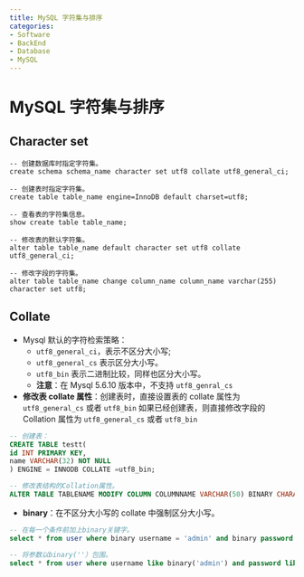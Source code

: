 ```yaml
---
title: MySQL 字符集与排序
categories:
- Software
- BackEnd
- Database
- MySQL
---
```

# MySQL 字符集与排序

## Character set

```mysql
-- 创建数据库时指定字符集。
create schema schema_name character set utf8 collate utf8_general_ci;

-- 创建表时指定字符集。
create table table_name engine=InnoDB default charset=utf8;

-- 查看表的字符集信息。
show create table table_name;

-- 修改表的默认字符集。
alter table table_name default character set utf8 collate utf8_general_ci;

-- 修改字段的字符集。
alter table table_name change column_name column_name varchar(255) character set utf8;
```

## Collate

- Mysql 默认的字符检索策略：
    - `utf8_general_ci`，表示不区分大小写;
    - `utf8_general_cs` 表示区分大小写。
    - `utf8_bin` 表示二进制比较，同样也区分大小写。
    - **注意**：在 Mysql 5.6.10 版本中，不支持 `utf8_genral_cs`
- **修改表 collate 属性**：创建表时，直接设置表的 collate 属性为 `utf8_general_cs` 或者 `utf8_bin` 如果已经创建表，则直接修改字段的 Collation 属性为 `utf8_general_cs` 或者 `utf8_bin`

```sql
-- 创建表：
CREATE TABLE testt(
id INT PRIMARY KEY,
name VARCHAR(32) NOT NULL
) ENGINE = INNODB COLLATE =utf8_bin;

-- 修改表结构的Collation属性。
ALTER TABLE TABLENAME MODIFY COLUMN COLUMNNAME VARCHAR(50) BINARY CHARACTER SET utf8 COLLATE utf8_bin DEFAULT NULL;
```

- **binary**：在不区分大小写的 collate 中强制区分大小写。

```sql
-- 在每一个条件前加上binary关键字。
select * from user where binary username = 'admin' and binary password = 'admin';

-- 将参数以binary(''）包围。
select * from user where username like binary('admin') and password like binary('admin');
```

